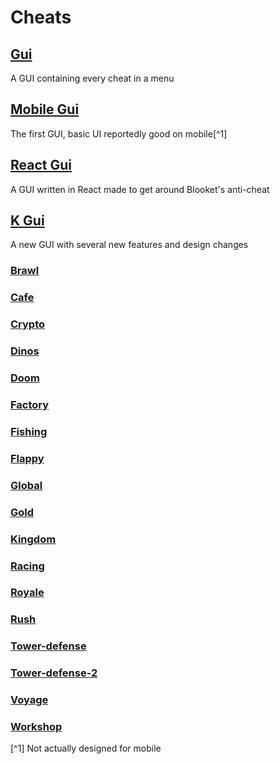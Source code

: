 # Cheats

## [Gui](gui.js)
A GUI containing every cheat in a menu

## [Mobile Gui](mobileGui.js)
The first GUI, basic UI reportedly good on mobile[^1]

## [React Gui](reactGui.js)
A GUI written in React made to get around Blooket's anti-cheat

## [K Gui](KGui.js)
A new GUI with several new features and design changes

### [Brawl](brawl)

### [Cafe](cafe)

### [Crypto](crypto)

### [Dinos](dinos)

### [Doom](doom)

### [Factory](factory)

### [Fishing](fishing)

### [Flappy](flappy)

### [Global](global)

### [Gold](gold)

### [Kingdom](kingdom)

### [Racing](racing)

### [Royale](royale)

### [Rush](rush)

### [Tower-defense](tower-defense)

### [Tower-defense-2](tower-defense-2)

### [Voyage](voyage)

### [Workshop](workshop)

[^1] Not actually designed for mobile